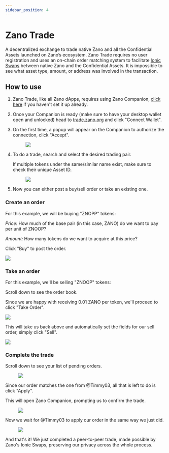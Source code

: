 ```yaml
---
sidebar_position: 4
---
```


# Zano Trade

A decentralized exchange to trade native Zano and all the Confidential Assets launched on Zano’s ecosystem. Zano Trade requires no user registration and uses an on-chain order matching system to facilitate [Ionic Swaps](https://docs.zano.org/docs/learn/frequently-asked-questions#what-are-ionic-swaps) between native Zano and the Confidential Assets. It is impossible to see what asset type, amount, or address was involved in the transaction.

## How to use

1. Zano Trade, like all Zano dApps, requires using Zano Companion, [click here](https://docs.zano.org/docs/use/companion) if you haven't set it up already.

2. Once your Companion is ready (make sure to have your desktop wallet open and unlocked) head to [trade.zano.org](http://trade.zano.org) and click "Connect Wallet".

3. On the first time, a popup will appear on the Companion to authorize the connection, click "Accept".

   <figure style={{textAlign: 'center'}}>
     <img src={require('/img/use/companion/sign_request.png').default} />
   </figure>

4. To do a trade, search and select the desired trading pair.&#x20;

   If multiple tokens under the same/similar name exist, make sure to check their unique Asset ID.

   <figure style={{textAlign: 'center'}}>
     <img src={require('/img/use/zano-trade/trading-pairs.png').default} />
   </figure>

5. Now you can either post a buy/sell order or take an existing one.

### Create an order

For this example, we will be buying "ZNOPP" tokens:

_Price:_ How much of the base pair (in this case, ZANO) do we want to pay per unit of ZNOOP?

_Amount:_ How many tokens do we want to acquire at this price?

Click "Buy" to post the order.

![](/img/use/zano-trade/new_order1.png)

### Take an order

For this example, we'll be selling "ZNOOP" tokens:

Scroll down to see the order book.

Since we are happy with receiving 0.01 ZANO per token, we'll proceed to click "Take Order".

![](/img/use/zano-trade/order_book2.png)

This will take us back above and automatically set the fields for our sell order, simply click "Sell".

![](/img/use/zano-trade/new_order2.png)

### Complete the trade

Scroll down to see your list of pending orders.

<figure style={{textAlign: 'center'}}>
  <img src={require('/img/use/zano-trade/my_orders.png').default} />
</figure>

Since our order matches the one from @Timmy03, all that is left to do is click "Apply".

This will open Zano Companion, prompting us to confirm the trade.

<figure style={{textAlign: 'center'}}>
  <img src={require('/img/use/zano-trade/ionic_swap1.png').default} />
</figure>

Now we wait for @Timmy03 to apply our order in the same way we just did.

<figure style={{textAlign: 'center'}}>
  <img src={require('/img/use/zano-trade/completed_trade.png').default} />
</figure>

And that's it! We just completed a peer-to-peer trade, made possible by Zano's Ionic Swaps, preserving our privacy across the whole process.
